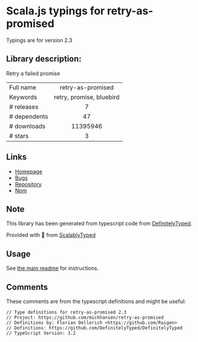 
# Scala.js typings for retry-as-promised

Typings are for version 2.3

## Library description:
Retry a failed promise

|                    |                 |
| ------------------ | :-------------: |
| Full name          | retry-as-promised |
| Keywords           | retry, promise, bluebird |
| # releases         | 7 |
| # dependents       | 47 |
| # downloads        | 11395946 |
| # stars            | 3 |

## Links
- [Homepage](https://github.com/mickhansen/retry-as-promised)
- [Bugs](https://github.com/mickhansen/retry-as-promised/issues)
- [Repository](https://github.com/mickhansen/retry-as-promised)
- [Npm](https://www.npmjs.com/package/retry-as-promised)
    


## Note
This library has been generated from typescript code from [DefinitelyTyped](https://definitelytyped.org).

Provided with :purple_heart: from [ScalablyTyped](https://github.com/oyvindberg/ScalablyTyped)

## Usage
See [the main readme](../../readme.md) for instructions.

## Comments

These comments are from the typescript definitions and might be useful:
```
// Type definitions for retry-as-promised 2.3
// Project: https://github.com/mickhansen/retry-as-promised
// Definitions by: Florian Oellerich <https://github.com/Raigen>
// Definitions: https://github.com/DefinitelyTyped/DefinitelyTyped
// TypeScript Version: 3.2

```

